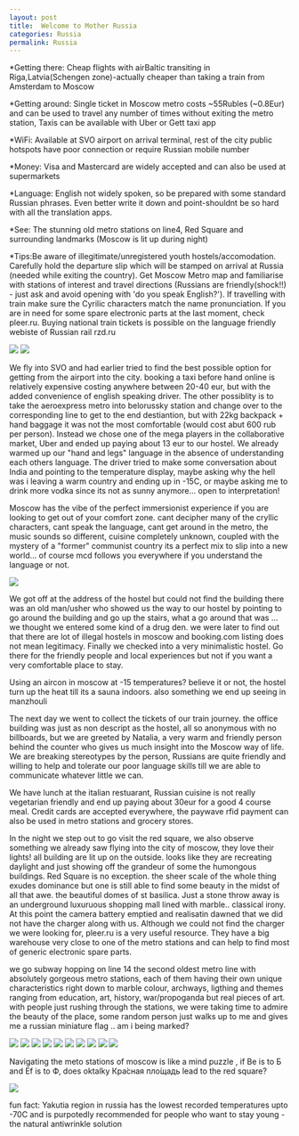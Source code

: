 ```yaml
---
layout: post
title:  Welcome to Mother Russia
categories: Russia
permalink: Russia
---
```

*Getting there: Cheap flights with airBaltic transiting in Riga,Latvia(Schengen zone)-actually cheaper than taking a train from Amsterdam to Moscow

*Getting around: Single ticket in Moscow metro costs ~55Rubles (~0.8Eur) and can be used to travel any number of times without exiting the metro station, Taxis can be available with Uber or Gett taxi app

*WiFi: Available at SVO airport on arrival terminal, rest of the city public hotspots have poor connection or require Russian mobile number

*Money: Visa and Mastercard are widely accepted and can also be used at supermarkets

*Language: English not widely spoken, so be prepared with some standard Russian phrases. Even better write it down and point-shouldnt be so hard with all the translation apps.

*See: The stunning old metro stations on line4, Red Square and surrounding landmarks (Moscow is lit up during night)

*Tips:Be aware of illegitimate/unregistered youth hostels/accomodation. Carefully hold the departure slip which will be stamped on arrival at Russia (needed while exiting the country). Get Moscow Metro map and familiarise with stations of interest and travel directions (Russians are friendly(shock!!) - just ask and avoid opening with 'do you speak English?'). If travelling with train make sure the Cyrilic characters match the name pronunciation. If you are in need for some spare electronic parts at the last moment, check pleer.ru. Buying national train tickets is possible on the language friendly webiste of Russian rail rzd.ru


<img src="/assets/russia/IMAG2052.jpg" />

<img src="/assets/russia/DSC_1653.JPG" />

We fly into SVO and had earlier tried to find the best possible option for getting from the airport into the city. booking a taxi before hand online is relatively expensive costing anywhere between 20-40 eur, but with the added convenience of english speaking driver. The other possiblity is to take the aeroexpress metro into belorussky station and change over to the corresponding line to get to the end destiantion, but with 22kg backpack + hand baggage it was not the most comfortable (would cost abut 600 rub per person). Instead we chose one of the mega players in the collaborative market, Uber and ended up paying about 13 eur to our hostel. We already warmed up our "hand and legs" language in the absence of understanding each others language. The driver tried to make some conversation about India and pointing to the temperature display, maybe asking why the hell was i leaving a warm country and ending up in -15C, or maybe asking me to drink more vodka since its not as sunny anymore... open to interpretation!

Moscow has the vibe of the perfect immersionist experience if you are looking to get out of your comfort zone. cant decipher many of the cryllic characters, cant speak the language, cant get around in the metro, the music sounds so different, cuisine completely unknown, coupled with the mystery of a "former" communist country its a perfect mix to slip into a new world... of course mcd follows you everywhere if you understand the language or not.

<img src="/assets/russia/IMAG2104.jpg"    />

 We got off at the address of the hostel but could not find the building there was an old man/usher who showed us the way to our hostel by pointing to go around the building and go up the stairs, what a go around that was ... we thought we entered some kind of a drug den. we were later to find out that there are lot of illegal hostels in moscow and booking.com listing does not mean legitimacy. Finally we checked into a very minimalistic hostel. Go there for the friendly people and local experiences but not if you want a very comfortable place to stay.

Using an aircon in moscow at -15 temperatures? believe it or not, the hostel turn up the heat till its a sauna indoors. also something we end up seeing in manzhouli

The next day we went to collect the tickets of our train journey. the office building was just as non descript as the hostel, all so anonymous with no billboards, but we are greeted by Natalia, a very warm and friendly person behind the counter who gives us much insight into the Moscow way of life. We are breaking stereotypes by the person, Russians are quite friendly and willing to help and tolerate our poor language skills till we are able to communicate whatever little we can.

We have lunch at the italian restuarant, Russian cuisine is not really vegetarian friendly and end up paying about 30eur for a good 4 course meal. Credit cards are accepted everywhere, the paywave rfid payment can also be used in metro stations and grocery stores.

In the night we step out to go visit the red square, we also observe something we already saw flying into the city of moscow, they love their lights! all building are lit up on the outside. looks like they are recreating daylight and just showing off the grandeur of some the humongous buildings. Red Square is no exception. the sheer scale of the whole thing exudes dominance but one is still able to find some beauty in the midst of all that awe. the beautiful domes of st basilica. Just a stone throw away is an underground luxuruous shopping mall lined with marble.. classical irony. At this point the camera battery emptied and realisatin dawned that we did not have the charger along with us. Although we could not find the charger we were looking for, pleer.ru is a very useful resource. They have a big warehouse very close to one of the metro stations and can help to find most of generic electronic spare parts.

we go subway hopping on line 14 the second oldest metro line with absolutely gorgeous metro stations, each of them having their own unique characteristics right down to marble colour, archways, ligthing and themes ranging from education, art, history, war/propoganda but real pieces of art. with people just rushing through the stations, we were taking time to admire the beauty of the place, some random person just walks up to me and gives me a russian miniature flag .. am i being marked?

<img src="/assets/russia/IMAG2095.jpg"    />

<img src="/assets/russia/IMAG2093.jpg"    />

<img src="/assets/russia/IMAG2078.jpg"    />

<img src="/assets/russia/IMAG2076.jpg"    />

<img src="/assets/russia/IMAG2073.jpg"    />

<img src="/assets/russia/IMAG2071.jpg"    />

<img src="/assets/russia/IMAG2070.jpg"    />

<img src="/assets/russia/IMAG2069.jpg"    />

<img src="/assets/russia/IMAG2068.jpg"    />

<img src="/assets/russia/IMAG2059.jpg"    />

Navigating the meto stations of moscow is like a mind puzzle , if  Be is to Б and Ef is to Ф, does oktalky Кра́сная пло́щадь lead to the red square?

<img src="/assets/russia/IMAG2075.jpg"    />

fun fact: Yakutia region in russia has the lowest recorded temperatures upto -70C and is purpotedly recommended for people who want to stay young - the natural antiwrinkle solution
